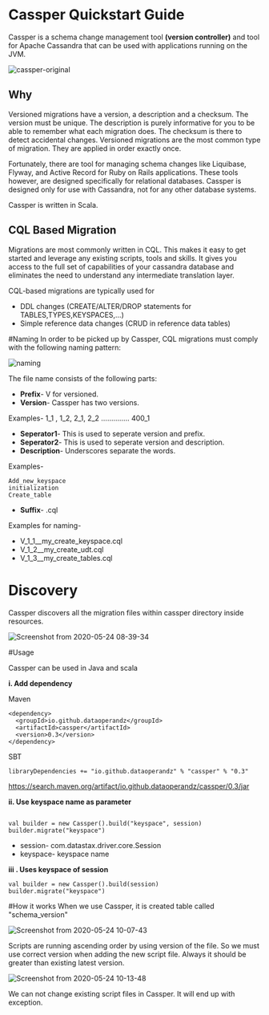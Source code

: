 # Cassper Quickstart Guide



Cassper is a schema change management tool **(version controller)** and tool for Apache Cassandra that can be used with applications running on the JVM.

![cassper-original](https://user-images.githubusercontent.com/65799952/82756510-53b45980-9df8-11ea-9e9c-215639d6e0b1.png)


## Why
Versioned migrations have a version, a description and a checksum. The version must be unique. The description is purely informative for you to be able to remember what each migration does. The checksum is there to detect accidental changes. Versioned migrations are the most common type of migration. They are applied in order exactly once.

 Fortunately, there are tool for managing schema changes like Liquibase, Flyway, and Active Record for Ruby on Rails applications. These tools however, are designed specifically for relational databases.  Cassper is designed only for use with Cassandra, not for any other database systems.

Cassper is written in Scala. 


## CQL Based Migration
Migrations are most commonly written in CQL. This makes it easy to get started and leverage any existing scripts, tools and skills. It gives you access to the full set of capabilities of your cassandra database and eliminates the need to understand any intermediate translation layer.

CQL-based migrations are typically used for

- DDL changes (CREATE/ALTER/DROP statements for TABLES,TYPES,KEYSPACES,…)
- Simple reference data changes (CRUD in reference data tables)

#Naming
In order to be picked up by Cassper, CQL migrations must comply with the following naming pattern:

![naming](https://user-images.githubusercontent.com/9468378/82719687-6f214680-9cca-11ea-9119-8abedadd4846.png)

The file name consists of the following parts:
- **Prefix**- V for versioned.
 - **Version**- Cassper has two versions.
  
 Examples- 1_1 , 1_2, 2_1, 2_2 ………….. 400_1
 - **Seperator1**- This is used to seperate version and prefix.
  - **Seperator2**- This is used to seperate version and description.
 -  **Description**-  Underscores separate the words.
  
  Examples- 
  ```
 Add_new_keyspace
initialization
Create_table
  ```
  - **Suffix**- .cql
  
  Examples for naming- 
  - V_1_1__my_create_keyspace.cql
  - V_1_2__my_create_udt.cql
  - V_1_3__my_create_tables.cql
  
  # Discovery
  Cassper discovers all the migration files within cassper directory inside resources.
  
  ![Screenshot from 2020-05-24 08-39-34](https://user-images.githubusercontent.com/65799952/82746857-ed0c4d00-9db1-11ea-8141-abbc5bd83860.png)

#Usage

Cassper can be used in Java and scala

**i. Add dependency**

Maven
```
<dependency>
  <groupId>io.github.dataoperandz</groupId>
  <artifactId>cassper</artifactId>
  <version>0.3</version>
</dependency>
```

SBT

```$xslt
libraryDependencies += "io.github.dataoperandz" % "cassper" % "0.3"
```

https://search.maven.org/artifact/io.github.dataoperandz/cassper/0.3/jar

**ii. Use keyspace name as parameter**
  ```

val builder = new Cassper().build("keyspace", session)
builder.migrate("keyspace")
```
- session- com.datastax.driver.core.Session
- keyspace- keyspace name

**iii . Uses keyspace of session**
```
val builder = new Cassper().build(session)
builder.migrate("keyspace")
```
#How it works
When we use Cassper, it is created table called "schema_version"

![Screenshot from 2020-05-24 10-07-43](https://user-images.githubusercontent.com/65799952/82746912-6efc7600-9db2-11ea-82e1-bba8d630590e.png)

Scripts are running ascending order by using version of the file. So we must use correct version when adding the new script file. Always it should be greater than existing latest version.

![Screenshot from 2020-05-24 10-13-48](https://user-images.githubusercontent.com/65799952/82746922-863b6380-9db2-11ea-8da3-2ed8a5203773.png)

We can not change existing script files in Cassper. It will end up with exception.
